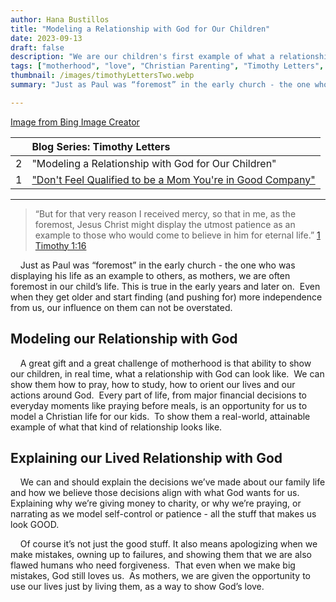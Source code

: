 ```yaml
---
author: Hana Bustillos
title: "Modeling a Relationship with God for Our Children"
date: 2023-09-13
draft: false
description: "We are our children's first example of what a relationship with God looks like."
tags: ["motherhood", "love", "Christian Parenting", "Timothy Letters", "admitting when we are wrong", "example for my kids"]
thumbnail: /images/timothyLettersTwo.webp
summary: "Just as Paul was “foremost” in the early church - the one who was displaying his life as an example to others, as mothers, we are often foremost in our child’s life."

---
```


[Image from Bing Image Creator][bing]


| | Blog Series: Timothy Letters |
|:----- |:----- |
| 2  | "Modeling a Relationship with God for Our Children" |
| 1 | ["Don't Feel Qualified to be a Mom You're in Good Company"](/content/blog/Timothy-Letters_One.md) |

---

> “But for that very reason I received mercy, so that in me, as the foremost, Jesus Christ might display the utmost patience as an example to those who would come to believe in him for eternal life.”
[1 Timothy 1:16][1 Timothy 1:16]

&nbsp; &nbsp; Just as Paul was “foremost” in the early church - the one who was displaying his life as an example to others, as mothers, we are often foremost in our child’s life. This is true in the early years and later on.  Even when they get older and start finding (and pushing for) more independence from us, our influence on them can not be overstated.

## Modeling our Relationship with God

&nbsp; &nbsp; A great gift and a great challenge of motherhood is that ability to show our children, in real time, what a relationship with God can look like.  We can show them how to pray, how to study, how to orient our lives and our actions around God.  Every part of life, from major financial decisions to everyday moments like praying before meals, is an opportunity for us to model a Christian life for our kids.  To show them a real-world, attainable example of what that kind of relationship looks like.

## Explaining our Lived Relationship with God

&nbsp; &nbsp; We can and should explain the decisions we’ve made about our family life and how we believe those decisions align with what God wants for us. Explaining why we’re giving money to charity, or why we’re praying, or narrating as we model self-control or patience - all the stuff that makes us look GOOD.

&nbsp; &nbsp; Of course it’s not just the good stuff.  It also means apologizing when we make mistakes, owning up to failures, and showing them that we are also flawed humans who need forgiveness.  That even when we make big mistakes, God still loves us.  As mothers, we are given the opportunity to use our lives just by living them, as a way to show God’s love.

[1 Timothy 1:16]: “https://www.biblegateway.com/passage/?search=1%20Timothy%201%3A16&version=NRSVA”
[bing]: "https://www.bing.com/images/create?FORM=GENILP"